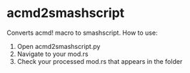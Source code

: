 # acmd2smashscript
Converts acmd! macro to smashscript.
How to use:
1. Open acmd2smashscript.py
2. Navigate to your mod.rs
3. Check your processed mod.rs that appears in the folder
